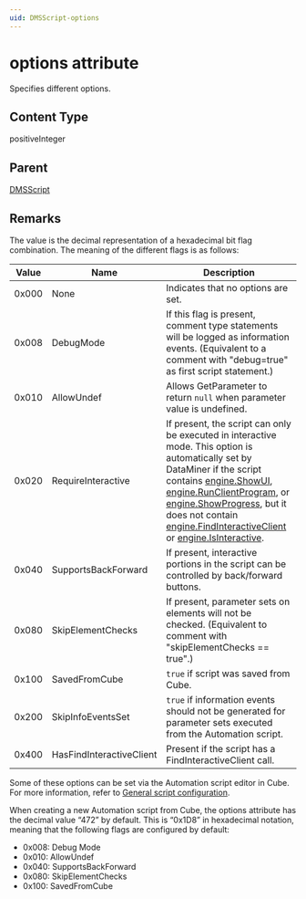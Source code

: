```yaml
---
uid: DMSScript-options
---
```


# options attribute

Specifies different options.

## Content Type

positiveInteger

## Parent

[DMSScript](xref:DMSScript)

## Remarks

The value is the decimal representation of a hexadecimal bit flag combination. The meaning of the different flags is as follows:

|Value  |Name  |Description  |
|---------|---------|---------|
|0x000     |None         |Indicates that no options are set.         |
|0x008     |DebugMode         |If this flag is present, comment type statements will be logged as information events. (Equivalent to a comment with "debug=true" as first script statement.)         |
|0x010     |AllowUndef         |Allows GetParameter to return `null` when parameter value is undefined.         |
|0x020     |RequireInteractive         |If present, the script can only be executed in interactive mode. This option is automatically set by DataMiner if the script contains [engine.ShowUI](xref:Skyline.DataMiner.Automation.Engine.ShowUI*), [engine.RunClientProgram](xref:Skyline.DataMiner.Automation.Engine.RunClientProgram*), or [engine.ShowProgress](xref:Skyline.DataMiner.Automation.Engine.ShowProgress*), but it does not contain [engine.FindInteractiveClient](xref:Skyline.DataMiner.Automation.Engine.FindInteractiveClient*) or [engine.IsInteractive](Skyline.DataMiner.Automation.Engine.IsInteractive*).          |
|0x040     |SupportsBackForward         |If present, interactive portions in the script can be controlled by back/forward buttons.         |
|0x080     |SkipElementChecks         |If present, parameter sets on elements will not be checked. (Equivalent to comment with "skipElementChecks == true".)         |
|0x100     |SavedFromCube         |`true` if script was saved from Cube.        |
|0x200     |SkipInfoEventsSet         |`true` if information events should not be generated for parameter sets executed from the Automation script.         |
|0x400     |HasFindInteractiveClient         |Present if the script has a FindInteractiveClient call.         |

Some of these options can be set via the Automation script editor in Cube. For more information, refer to [General script configuration](xref:General_script_configuration).

When creating a new Automation script from Cube, the options attribute has the decimal value “472” by default. This is “0x1D8” in hexadecimal notation, meaning that the following flags are configured by default:

- 0x008: Debug Mode
- 0x010: AllowUndef
- 0x040: SupportsBackForward
- 0x080: SkipElementChecks
- 0x100: SavedFromCube
